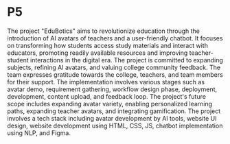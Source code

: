 # P5
The project "EduBotics" aims to revolutionize education through the introduction of AI avatars of teachers and a user-friendly chatbot. It focuses on transforming how students access study materials and interact with educators, promoting readily available resources and improving teacher-student interactions in the digital era. The project is committed to expanding subjects, refining AI avatars, and valuing college community feedback. The team expresses gratitude towards the college, teachers, and team members for their support. The implementation involves various stages such as avatar demo, requirement gathering, workflow design phase, deployment, development, content upload, and feedback loop. The project's future scope includes expanding avatar variety, enabling personalized learning paths, expanding teacher avatars, and integrating gamification. The project involves a tech stack including avatar development by AI tools, website UI design, website development using HTML, CSS, JS, chatbot implementation using NLP, and Figma.
